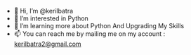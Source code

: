 - 👋 Hi, I’m @kerilbatra
- 👀 I’m interested in Python 
- 🌱 I’m learning more about Python And Upgrading My Skills
- 📫 You can reach me by mailing me on my account : kerilbatra2@gmail.com


